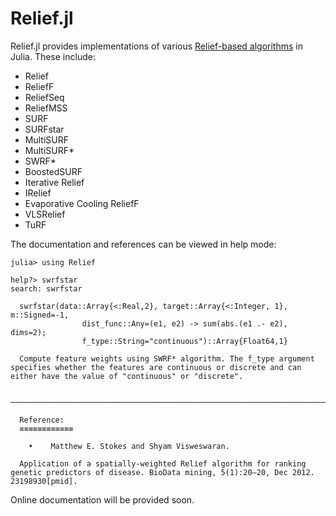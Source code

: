 Relief.jl
======

Relief.jl provides implementations of various [Relief-based algorithms](TODO) in Julia. These include:

- Relief
- ReliefF
- ReliefSeq
- ReliefMSS
- SURF
- SURFstar
- MultiSURF
- MultiSURF\*
- SWRF\*
- BoostedSURF
- Iterative Relief
- IRelief
- Evaporative Cooling ReliefF
- VLSRelief
- TuRF

The documentation and references can be viewed in help mode:

```julia-repl
julia> using Relief

help?> swrfstar
search: swrfstar

  swrfstar(data::Array{<:Real,2}, target::Array{<:Integer, 1}, m::Signed=-1, 
                dist_func::Any=(e1, e2) -> sum(abs.(e1 .- e2), dims=2); 
                f_type::String="continuous")::Array{Float64,1}

  Compute feature weights using SWRF* algorithm. The f_type argument specifies whether the features are continuous or discrete and can either have the value of "continuous" or "discrete".

  ───────────────────────────────────────────────────────────────────────────────────────────────────────────────────────────────────────────────────────────────────────────────────────────────────────────────

  Reference:
  ≡≡≡≡≡≡≡≡≡≡≡≡

    •    Matthew E. Stokes and Shyam Visweswaran. 

  Application of a spatially-weighted Relief algorithm for ranking genetic predictors of disease. BioData mining, 5(1):20–20, Dec 2012. 23198930[pmid].
```


Online documentation will be provided soon.

